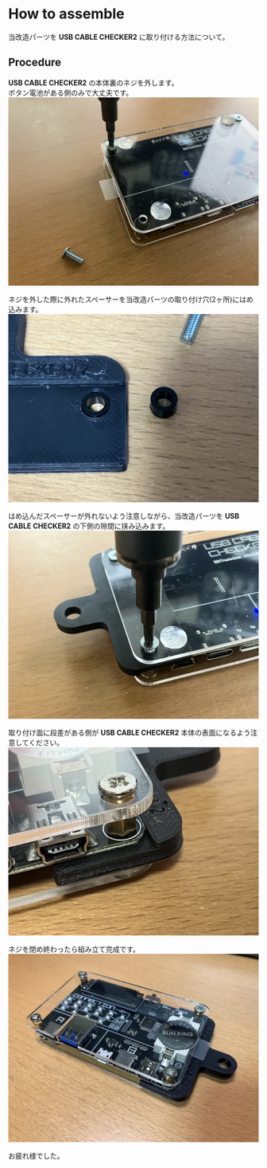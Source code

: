 # How to assemble

当改造パーツを **USB CABLE CHECKER2** に取り付ける方法について。

## Procedure

**USB CABLE CHECKER2** の本体裏のネジを外します。  
ボタン電池がある側のみで大丈夫です。  
![](../res/assemble_unscrew.jpg)  


ネジを外した際に外れたスペーサーを当改造パーツの取り付け穴(2ヶ所)にはめ込みます。  
![](../res/assemble_set_spacer.jpg)  


はめ込んだスペーサーが外れないよう注意しながら、当改造パーツを **USB CABLE CHECKER2** の下側の隙間に挟み込みます。  
![](../res/assemble_screw.jpg)  

取り付け面に段差がある側が **USB CABLE CHECKER2** 本体の表面になるよう注意してください。  
![](../res/assemble_top.jpg)  

ネジを閉め終わったら組み立て完成です。  
![](../res/assemble_finish.jpg)  

お疲れ様でした。
